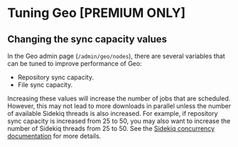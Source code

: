 # Tuning Geo **[PREMIUM ONLY]**

## Changing the sync capacity values

In the Geo admin page (`/admin/geo/nodes`), there are several variables that
can be tuned to improve performance of Geo:

- Repository sync capacity.
- File sync capacity.

Increasing these values will increase the number of jobs that are scheduled.
However, this may not lead to more downloads in parallel unless the number of
available Sidekiq threads is also increased. For example, if repository sync
capacity is increased from 25 to 50, you may also want to increase the number
of Sidekiq threads from 25 to 50. See the
[Sidekiq concurrency documentation](https://docs.gitlab.com/ee/administration/operations/extra_sidekiq_processes.html#number-of-threads)
for more details.
